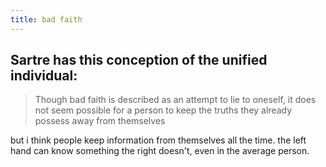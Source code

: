```yaml
---
title: bad faith
---
```


## Sartre has this conception of the unified individual:

> Though bad faith is described as an attempt to lie to oneself, it does not seem possible for a person to keep the truths they already possess away from themselves

but i think people keep information from themselves all the time. the left hand can know something the right doesn't, even in the average person.
